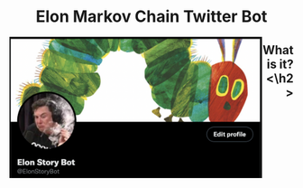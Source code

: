 <h1 align="center"> Elon Markov Chain Twitter Bot </h1> 
<img align="left" height=250 src="img/twitter.png"/>

<h2 align="right"> What is it? <\h2>
